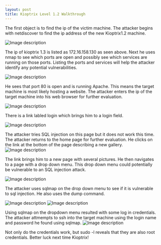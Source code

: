 ```yaml
---
layout: post
title: Kioptrix Level 1.2 Walkthrough
---
```

The first object is to find the ip of the victim machine. The attacker begins with netdiscover to find the ip address of the new Kioptrix1.2 machine. 

![Image description](/images/kioptrix1.3.2.png)

The ip of kioptrix 1.3 is listed as 172.16.158.130 as seen above. Next he uses nmap to see which ports are open and possibly see which services are running on those ports. Listing the ports and services will help the attacker identify any potential vulnerabilities. 

![Image description](/images/kioptrix1.3.3.png)

He sees that port 80 is open and is running Apache. This means the target machine is most likely hosting a website. The attacker enters the ip of the target machine into his web browser for further evaluation. 

![Image description](/images/kioptrix1.3.4.png)

There is a link labled login which brings him to a login field.

![Image description](/images/kioptrix1.3.5.png)

The attacker tries SQL injection on this page but it does not work this time. The attacker returns to the home page for further evaluation. He clicks on the link at the bottom of the page describing a new gallery.
![Image description](/images/kioptrix1.3.6.png)

The link brings him to a new page with several pictures. He then navigates to a page with a drop down menu. This drop down menu could potentially be vulnerable to an SQL injection attack. 

![Image description](/images/kioptrix1.3.7.png)

The attacker uses sqlmap on the drop down menu to see if it is vulnerable to sql injection. He also uses the dump command. 

![Image description](/images/kioptrix1.3.8.png)
![Image description](/images/kioptrix1.3.9.png)

Using sqlmap on the dropdown menu resulted with some log in credentials. The attacker attmempts to ssh into the target machine using the login name and password he found using sqlmap. 
![Image description](/images/kioptrix1.3.10.png)

Not only do the credentials work, but sudo -l reveals that they are also root credentials. Better luck next time Kioptrix!

